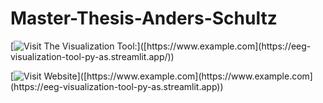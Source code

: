 # Master-Thesis-Anders-Schultz
 
[![Visit The Visualization Tool: ]([https://img.shields.io/badge/Click-Here-blue](https://www.google.com/search?q=streamlit+share+logo&sca_esv=616ade3b683ed7c0&udm=2&biw=1920&bih=991&sxsrf=ADLYWIIRdo9eJNDUwCkSA8ufgNEJfmD_nQ%3A1717328558944&ei=rlpcZuSjOd-nwPAP1NKOiAo&ved=0ahUKEwjkst-167yGAxXfExAIHVSpA6EQ4dUDCBA&uact=5&oq=streamlit+share+logo&gs_lp=Egxnd3Mtd2l6LXNlcnAiFHN0cmVhbWxpdCBzaGFyZSBsb2dvSKYHUJADWMMGcAF4AJABAJgBOaABkwKqAQE1uAEDyAEA-AEBmAICoAI8wgIHEAAYgAQYGJgDAIgGAZIHATKgB7ED&sclient=gws-wiz-serp#vhid=xRzsl5sd6ahaPM&vssid=mosaic))]([https://www.example.com](https://eeg-visualization-tool-py-as.streamlit.app/))

[![Visit Website]([https://img.shields.io/badge/Click-Here-blue](https://seeklogo.com/images/S/streamlit-logo-1A3B208AE4-seeklogo.com.png))]([https://www.example.com](https://www.example.com](https://eeg-visualization-tool-py-as.streamlit.app))



